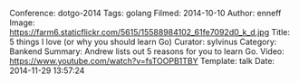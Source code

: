 Conference: dotgo-2014
Tags: golang
Filmed: 2014-10-10
Author: enneff
Image: https://farm6.staticflickr.com/5615/15588984102_61fe7092d0_k_d.jpg
Title: 5 things I love (or why you should learn Go)
Curator: sylvinus
Category: Bankend
Summary: Andrew lists out 5 reasons for you to learn Go.
Video: https://www.youtube.com/watch?v=fsTOOPB1TBY
Template: talk
Date: 2014-11-29 13:57:24